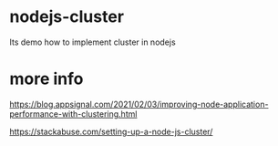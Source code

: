 # nodejs-cluster
Its demo how to implement cluster in nodejs 
# more info
https://blog.appsignal.com/2021/02/03/improving-node-application-performance-with-clustering.html

https://stackabuse.com/setting-up-a-node-js-cluster/
